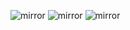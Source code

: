 ![mirror](https://github.com/CarlosRodriguess/ERCF-M/assets/28500698/852a8641-e09a-4bd9-9022-d92c6f3f3d76)
![mirror](https://github.com/CarlosRodriguess/ERCF-M/assets/28500698/7dcca5f1-996d-4fc3-b7d6-1f8a0b42037f)
![mirror]()


